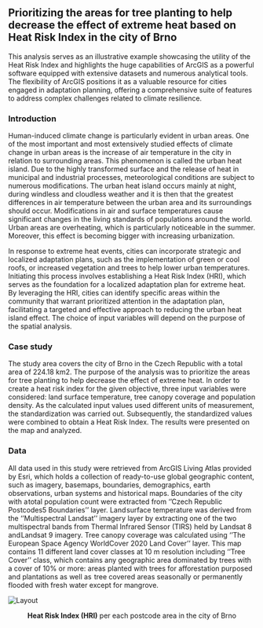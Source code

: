 ## Prioritizing the areas for tree planting to help decrease the effect of extreme heat based on Heat Risk Index in the city of Brno
This analysis serves as an illustrative example showcasing the utility of the Heat Risk Index and highlights the huge capabilities of ArcGIS as a powerful software equipped with extensive datasets and numerous analytical tools. The flexibility of ArcGIS positions it as a valuable resource for cities engaged in adaptation planning, offering a comprehensive suite of features to address complex challenges related to climate resilience.

### Introduction
Human-induced climate change is particularly evident in urban areas. One of the most important and most extensively studied effects of climate change in urban areas is the increase of air temperature in the city in relation to surrounding areas. This phenomenon is called the urban heat island. Due to the highly transformed surface and the release of heat in municipal and industrial processes, meteorological conditions are subject to numerous modifications. The urban heat island occurs mainly at night, during windless and cloudless weather and it is then that the greatest differences in air temperature between the urban area and its surroundings should occur. Modifications in air and surface temperatures cause significant changes in the living standards of populations around the world. Urban areas are overheating, which is particularly noticeable in the summer. Moreover, this effect is becoming bigger with increasing urbanization.

In response to extreme heat events, cities can incorporate strategic and localized adaptation plans, such as the implementation of green or cool roofs, or increased vegetation and trees to help lower urban temperatures. Initiating this process involves establishing a Heat Risk Index (HRI), which serves as the foundation for a localized adaptation plan for extreme heat. By leveraging the HRI, cities can identify specific areas within the community that warrant prioritized attention in the adaptation plan, facilitating a targeted and effective approach to reducing the urban heat island effect. The choice of input variables will depend on the purpose of the spatial analysis.

### Case study
The study area covers the city of Brno in the Czech Republic with a total area of 224.18 km2. The purpose of the analysis was to prioritize the areas for tree planting to help decrease the effect of extreme heat. In order to create a heat risk index for the given objective, three input variables were considered: land surface temperature, tree canopy coverage and population density. As the calculated input values used different units of measurement, the standardization was carried out. Subsequently, the standardized values were combined to obtain a Heat Risk Index. The results were presented on the map and analyzed.

### Data
All data used in this study were retrieved from ArcGIS Living Atlas provided by Esri, which holds a collection of ready-to-use global geographic content, such as imagery, basemaps, boundaries, demographics, earth observations, urban systems and historical maps. Boundaries of the city with a total population count were extracted from ‘’Czech Republic Postcodes5 Boundaries’’ layer. Land surface temperature was derived from the ‘’Multispectral Landsat’’ imagery layer by extracting one of the two multispectral bands from Thermal Infrared Sensor (TIRS) held by Landsat 8 and Landsat 9 imagery. Tree canopy coverage was calculated using ‘’The European Space Agency WorldCover 2020 Land Cover’’ layer. This map contains 11 different land cover classes at 10 m resolution including ‘’Tree Cover’’ class, which contains any geographic area dominated by trees with a cover of 10% or more: areas planted with trees for afforestation purposed and plantations as well as  tree covered areas seasonally or permanently flooded with fresh water except for mangrove.

![Layout](https://github.com/mkupisie/ArcGIS_PRO_Prioritizing-the-areas-for-tree-planting-based-on-Heat-Risk-Index-in-the-city-of-Brno/assets/130785524/e74913ba-fc5c-4334-a12a-2921c26da570)
<p align="center">
<b>Heat Risk Index (HRI)</b> per each postcode area in the city of Brno 
</p> 


